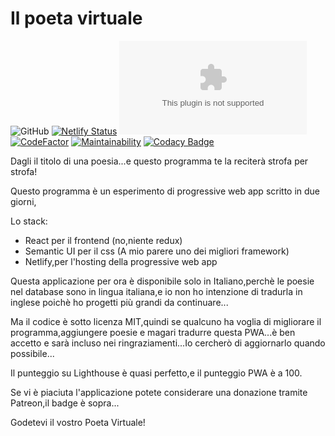 # Il poeta virtuale
![GitHub](https://img.shields.io/github/license/diessetechnology/il-poeta-virtuale-pwa?label=Licenza&style=plastic)
[![Netlify Status](https://api.netlify.com/api/v1/badges/7a0d27bd-433e-4f28-9aa0-8daa3355241c/deploy-status)](https://app.netlify.com/sites/ilpoetavirtuale/deploys)
![Website](https://img.shields.io/website/https/ilpoetavirtuale.netlify.com?down_message=Il%20poeta%20%C3%A8%20acciaccato&label=Salute%20del%20poeta%20virtuale%20%28il%20sito%20%C3%A8%20online%3F%29&up_message=Il%20poeta%20%C3%A8%20in%20salute)
[![CodeFactor](https://www.codefactor.io/repository/github/diessetechnology/il-poeta-virtuale-pwa/badge)](https://www.codefactor.io/repository/github/diessetechnology/il-poeta-virtuale-pwa)
[![Maintainability](https://api.codeclimate.com/v1/badges/75edddb3a3803cc34def/maintainability)](https://codeclimate.com/github/diessetechnology/il-poeta-virtuale-pwa/maintainability)
[![Codacy Badge](https://api.codacy.com/project/badge/Grade/9bce9fc0efb24a7f855eb3da46e55751)](https://www.codacy.com/app/diessetechnology/il-poeta-virtuale-pwa?utm_source=github.com&amp;utm_medium=referral&amp;utm_content=diessetechnology/il-poeta-virtuale-pwa&amp;utm_campaign=Badge_Grade)

Dagli il titolo di una poesia...e questo programma te la reciterà strofa per strofa!

Questo programma è un esperimento di progressive web app scritto in due giorni,



Lo stack:

- React per il frontend (no,niente redux)
- Semantic UI per il css (A mio parere uno dei migliori framework)
- Netlify,per l'hosting della progressive web app



Questa applicazione per ora è disponibile solo in Italiano,perchè le poesie nel database sono in lingua italiana,e io non ho intenzione di tradurla in inglese poichè ho progetti più grandi da continuare...

Ma il codice è sotto licenza MIT,quindi se qualcuno ha voglia di migliorare il programma,aggiungere poesie e magari tradurre questa PWA...è ben accetto e sarà incluso nei ringraziamenti...Io cercherò di aggiornarlo quando possibile...

Il punteggio su Lighthouse è quasi perfetto,e il punteggio PWA è a 100.

Se vi è piaciuta l'applicazione potete considerare una donazione tramite Patreon,il badge è sopra...

Godetevi il vostro Poeta Virtuale!
